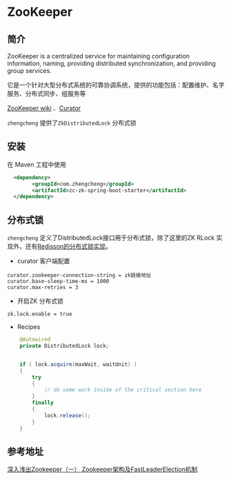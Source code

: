 # ZooKeeper

## 简介

ZooKeeper is a centralized service for maintaining configuration information, naming, providing distributed synchronization, and providing group services.

它是一个针对大型分布式系统的可靠协调系统，提供的功能包括：配置维护、名字服务、分布式同步、组服务等

[ZooKeeper wiki](https://cwiki.apache.org/confluence/display/ZooKeeper/Index) 、[Curator](http://curator.apache.org)

`zhengcheng` 提供了`ZkDistributedLock` 分布式锁

## **安装**

在 Maven 工程中使用

```xml
  <dependency>
        <groupId>com.zhengcheng</groupId>
        <artifactId>zc-zk-spring-boot-starter</artifactId>
  </dependency>
```

## 分布式锁

`zhengcheng` 定义了DistributedLock接口用于分布式锁，除了这里的ZK RLock 实现外，还有[Redisson的分布式锁实现](cache.md#redisson-分布式锁)。


- curator 客户端配置
```properties
curator.zookeeper-connection-string = zk链接地址
curator.base-sleep-time-ms = 1000 
curator.max-retries = 3
```
- 开启ZK 分布式锁
```properties
zk.lock.enable = true
```

- Recipes

```java
    @Autowired
    private DistributedLock lock;


    if ( lock.acquire(maxWait, waitUnit) ) 
    {
        try 
        {
            // do some work inside of the critical section here
        }
        finally
        {
            lock.release();
        }
    }
```

## 参考地址
[深入浅出Zookeeper（一） Zookeeper架构及FastLeaderElection机制](http://www.jasongj.com/zookeeper/fastleaderelection/)

